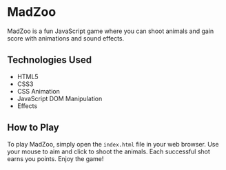 # MadZoo

MadZoo is a fun JavaScript game where you can shoot animals and gain score with animations and sound effects.

## Technologies Used

- HTML5
- CSS3
- CSS Animation
- JavaScript DOM Manipulation
- Effects

## How to Play

To play MadZoo, simply open the `index.html` file in your web browser. Use your mouse to aim and click to shoot the animals. Each successful shot earns you points. Enjoy the game!


